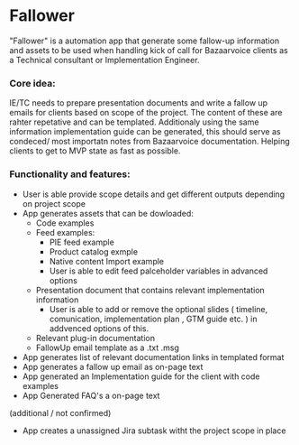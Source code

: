 # Fallower

"Fallower" is a automation app that generate some fallow-up information and assets to be used when handling kick of call for Bazaarvoice clients as a Technical consultant or Implementation Engineer. 

### Core idea: 

IE/TC needs to prepare presentation documents and write a fallow up emails for clients based on scope of the project. The content of these are rahter repetative and can be templated. Additionaly using the same information implementation guide can be generated, this should serve as condeced/ most importatn notes from Bazaarvoice documentation. Helping clients to get to MVP state as fast as possible. 

### Functionality and features: 

- User is able provide scope details and get different outputs depending on project scope
- App generates assets that can be dowloaded:
    - Code examples
    - Feed examples: 
        - PIE feed example
        - Product catalog exmple
        - Native content Import example
        - User is able to edit feed palceholder variables in advanced options
    - Presentation document that contains relevant implementation information
        - User is able to add or remove the optional slides ( timeline, comunication, implementation plan , GTM guide etc. ) in addvenced options of this.
    - Relevant plug-in documentation 
    - FallowUp email template as a .txt .msg
- App generates list of relevant documentation links in templated format
- App generates a fallow up email as on-page text
- App generated an Implementation guide for the client with code examples
- App Generated FAQ's a on-page text

(additional / not confirmed)
- App creates a unassigned Jira subtask witht the project scope in place


